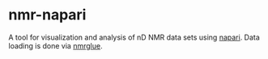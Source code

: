 # nmr-napari

A tool for visualization and analysis of nD NMR data sets using [napari](www.napari.org). 
Data loading is done via [nmrglue](www.nmrglue.com).
